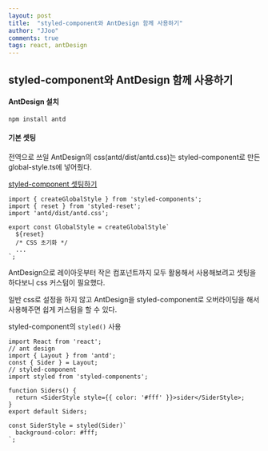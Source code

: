 ```yaml
---
layout: post
title:  "styled-component와 AntDesign 함께 사용하기"
author: "JJoo"
comments: true
tags: react, antDesign
---
```



## styled-component와 AntDesign 함께 사용하기

#### AntDesign 설치 

```npm install antd```


#### 기본 셋팅 

전역으로 쓰일 AntDesign의 css(antd/dist/antd.css)는 styled-component로 만든 global-style.ts에 넣어줬다. 

[styled-component 셋팅하기](https://jjoostudy.github.io/2021-10-29/Next.js%EC%97%90-styled-components-%EC%82%AC%EC%9A%A9%ED%95%98%EA%B8%B0)

```react
import { createGlobalStyle } from 'styled-components';
import { reset } from 'styled-reset';
import 'antd/dist/antd.css';

export const GlobalStyle = createGlobalStyle`
  ${reset}
  /* CSS 초기화 */
  ... 
`;

```


AntDesign으로 레이아웃부터 작은 컴포넌트까지 모두 활용해서 사용해보려고 셋팅을 하다보니 css 커스텀이 필요했다.

일반 css로 설정을 하지 않고 AntDesign을 styled-component로 오버라이딩을 해서 사용해주면 쉽게 커스텀을 할 수 있다. 

styled-component의 ```styled()``` 사용 

```react
import React from 'react';
// ant design
import { Layout } from 'antd';
const { Sider } = Layout;
// styled-component
import styled from 'styled-components';

function Siders() {
  return <SiderStyle style={{ color: '#fff' }}>sider</SiderStyle>;
}
export default Siders;

const SiderStyle = styled(Sider)`
  background-color: #fff;
`;

```




